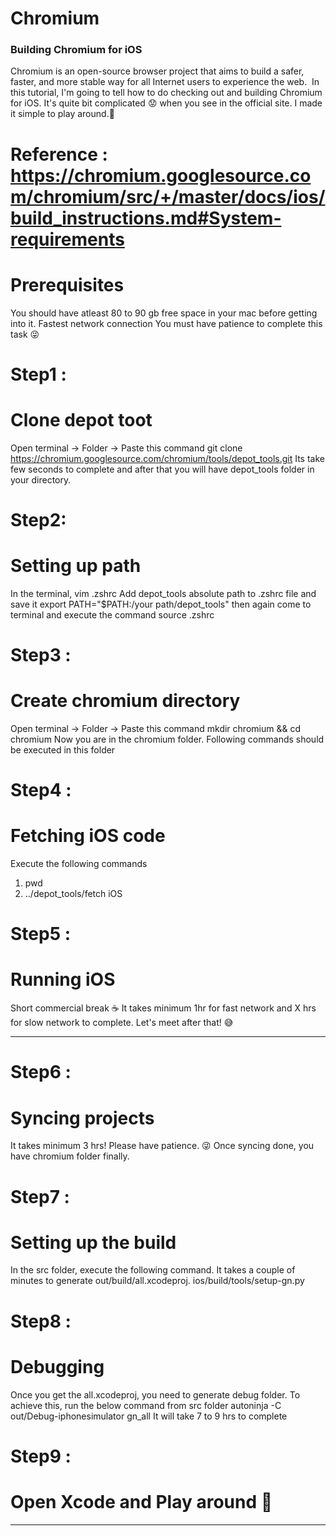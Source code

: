 # Chromium

### Building Chromium for iOS
Chromium is an open-source browser project that aims to build a safer, faster, and more stable way for all Internet users to experience the web. 
In this tutorial, I'm going to tell how to do checking out and building Chromium for iOS. It's quite bit complicated 😟 when you see in the official site. I made it simple to play around.💪

# Reference : https://chromium.googlesource.com/chromium/src/+/master/docs/ios/build_instructions.md#System-requirements

# Prerequisites
You should have atleast 80 to 90 gb free space in your mac before getting into it.
Fastest network connection
You must have patience to complete this task 😜

# Step1 :
# Clone depot toot
Open terminal → Folder → Paste this command
git clone https://chromium.googlesource.com/chromium/tools/depot_tools.git
Its take few seconds to complete and after that you will have depot_tools folder in your directory.

# Step2:
# Setting up path
In the terminal,
vim .zshrc
Add depot_tools absolute path to .zshrc file and save it
export PATH="$PATH:/your path/depot_tools"
then again come to terminal and execute the command
source .zshrc

# Step3 :
# Create chromium directory
Open terminal → Folder → Paste this command
mkdir chromium && cd chromium
Now you are in the chromium folder. Following commands should be executed in this folder

# Step4 :
# Fetching iOS code
Execute the following commands
1. pwd
2. ../depot_tools/fetch iOS

# Step5 :
# Running iOS
Short commercial break ☕️
It takes minimum 1hr for fast network and X hrs for slow network to complete. Let's meet after that! 😅


---

# Step6 :
# Syncing projects
It takes minimum 3 hrs! Please have patience. 😜
Once syncing done, you have chromium folder finally.

# Step7 :
# Setting up the build
In the src folder, execute the following command. It takes  a couple of minutes to generate out/build/all.xcodeproj.
ios/build/tools/setup-gn.py

# Step8 :
# Debugging
Once you get the all.xcodeproj, you need to generate debug folder. To achieve this, run the below command from src folder
autoninja -C out/Debug-iphonesimulator gn_all
It will take 7 to 9 hrs to complete

# Step9 :
# Open Xcode and Play around 🙌


---
